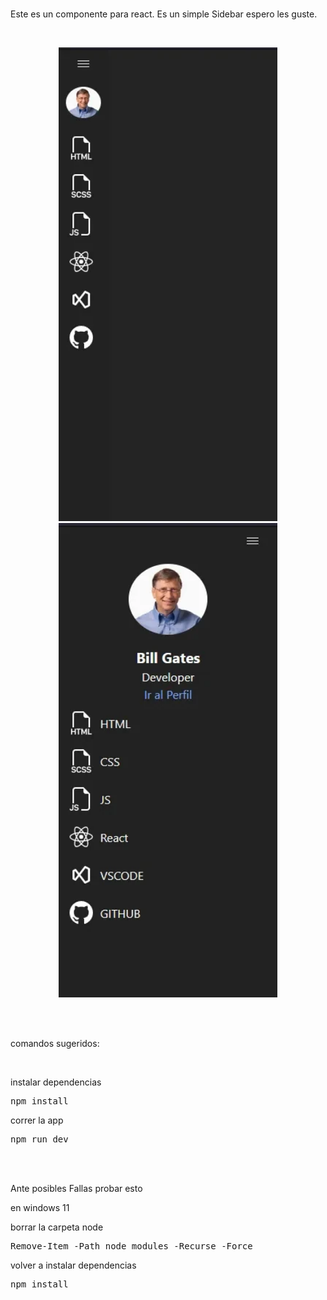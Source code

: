 </br>

Este es un componente para react. Es un simple Sidebar espero les guste.

</br>




<p align="center">
  <img width="350" src="https://raw.githubusercontent.com/informaticadiaz/ReactComponent/sidebar/sidebarclose.webp" alt="Primera imagen">
  <img width="350" src="https://raw.githubusercontent.com/informaticadiaz/ReactComponent/sidebar/sidebaropen.webp" alt="Segunda imagen">
</p>

</br>
</br>

<p>comandos sugeridos:</p>
</br>

<p>instalar dependencias</p>

<pre>npm install</pre>


correr la app


<pre>npm run dev</pre>


</br>
</br>


Ante posibles Fallas probar esto

en windows 11

borrar la carpeta node

<pre>Remove-Item -Path node_modules -Recurse -Force</pre>

volver a instalar dependencias

<pre>npm install</pre>
